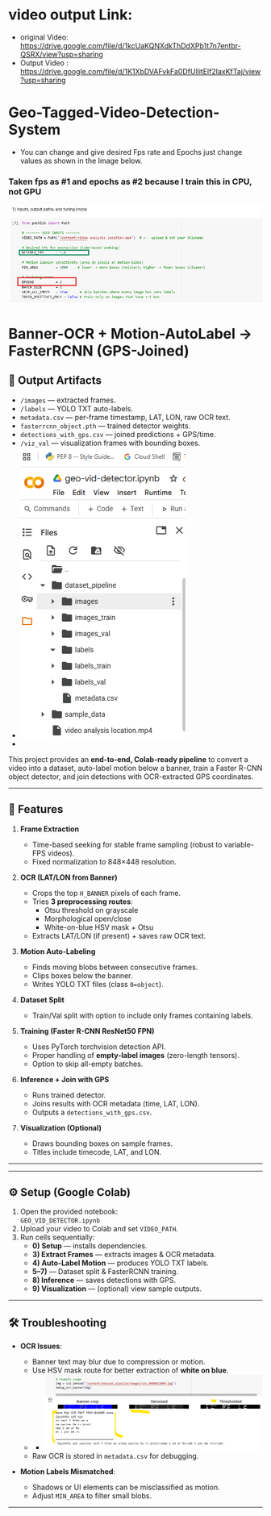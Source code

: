 # video output Link: 
- original Video:  https://drive.google.com/file/d/1kcUaKQNXdkThDdXPb1t7n7entbr-QSRX/view?usp=sharing
- Output Video : https://drive.google.com/file/d/1K1XbDVAFvkFa0DfUllitElf2IaxKfTaj/view?usp=sharing
# Geo-Tagged-Video-Detection-System
- You can change and give desired Fps rate and Epochs just change values as shown in the Image below.
### **Taken fps as #1 and epochs as #2 because I train this in CPU, not GPU**
![fpsandepochsettingshere](fpsandepochsettingshere.png) 
# Banner-OCR + Motion-AutoLabel → FasterRCNN (GPS-Joined)
## 📂 Output Artifacts
- `/images` — extracted frames.  
- `/labels` — YOLO TXT auto-labels.  
- `metadata.csv` — per-frame timestamp, LAT, LON, raw OCR text.  
- `fasterrcnn_object.pth` — trained detector weights.  
- `detections_with_gps.csv` — joined predictions + GPS/time.  
- `/viz_val` — visualization frames with bounding boxes.  
- ![fpsandepochsettingshere](projectFilesCreated.png)
-  
This project provides an **end-to-end, Colab-ready pipeline** to convert a video into a dataset, auto-label motion below a banner, train a Faster R-CNN object detector, and join detections with OCR-extracted GPS coordinates.

---

## 🚀 Features
1. **Frame Extraction**  
   - Time-based seeking for stable frame sampling (robust to variable-FPS videos).
   - Fixed normalization to 848×448 resolution.  

2. **OCR (LAT/LON from Banner)**  
   - Crops the top `H_BANNER` pixels of each frame.  
   - Tries **3 preprocessing routes**:  
     - Otsu threshold on grayscale  
     - Morphological open/close  
     - White-on-blue HSV mask + Otsu  
   - Extracts LAT/LON (if present) + saves raw OCR text.  

3. **Motion Auto-Labeling**  
   - Finds moving blobs between consecutive frames.  
   - Clips boxes below the banner.  
   - Writes YOLO TXT files (class `0=object`).  

4. **Dataset Split**  
   - Train/Val split with option to include only frames containing labels.  

5. **Training (Faster R-CNN ResNet50 FPN)**  
   - Uses PyTorch torchvision detection API.  
   - Proper handling of **empty-label images** (zero-length tensors).  
   - Option to skip all-empty batches.  

6. **Inference + Join with GPS**  
   - Runs trained detector.  
   - Joins results with OCR metadata (time, LAT, LON).  
   - Outputs a `detections_with_gps.csv`.  

7. **Visualization (Optional)**  
   - Draws bounding boxes on sample frames.  
   - Titles include timecode, LAT, and LON.  

---



---

## ⚙️ Setup (Google Colab)
1. Open the provided notebook:  
   `GEO_VID_DETECTOR.ipynb`
2. Upload your video to Colab and set `VIDEO_PATH`.  
3. Run cells sequentially:
   - **0) Setup** — installs dependencies.  
   - **3) Extract Frames** — extracts images & OCR metadata.  
   - **4) Auto-Label Motion** — produces YOLO TXT labels.  
   - **5–7)** — Dataset split & FasterRCNN training.  
   - **8) Inference** — saves detections with GPS.  
   - **9) Visualization** — (optional) view sample outputs.  

---

## 🛠 Troubleshooting
- **OCR Issues**:  
  - Banner text may blur due to compression or motion.  
  - Use HSV mask route for better extraction of **white on blue**.
  - - ![Ocrpytessaracttext](Ocrpytessaracttext.png)
  - Raw OCR is stored in `metadata.csv` for debugging.  

- **Motion Labels Mismatched**:  
  - Shadows or UI elements can be misclassified as motion.  
  - Adjust `MIN_AREA` to filter small blobs.  

---


